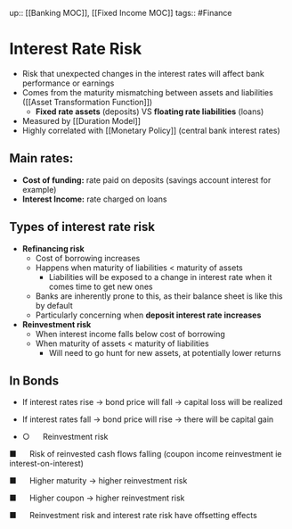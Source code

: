 up:: [[Banking MOC]], [[Fixed Income MOC]]
tags:: #Finance 
# Interest Rate Risk
- Risk that unexpected changes in the interest rates will affect bank performance or earnings
- Comes from the maturity mismatching between assets and liabilities ([[Asset Transformation Function]])
	- **Fixed rate assets** (deposits) VS **floating rate liabilities** (loans)
- Measured by [[Duration Model]]
- Highly correlated with [[Monetary Policy]] (central bank interest rates)
## Main rates:
- **Cost of funding:** rate paid on deposits (savings account interest for example)
- **Interest Income:** rate charged on loans
## Types of interest rate risk
- **Refinancing risk**
	- Cost of borrowing increases
	- Happens when maturity of liabilities < maturity of assets
		- Liabilities will be exposed to a change in interest rate when it comes time to get new ones
	- Banks are inherently prone to this, as their balance sheet is like this by default
	- Particularly concerning when **deposit interest rate increases**
- **Reinvestment risk**
	- When interest income falls below cost of borrowing
	- When maturity of assets < maturity of liabilities
		- Will need to go hunt for new assets, at potentially lower returns

## In Bonds
- If interest rates rise → bond price will fall → capital loss will be realized
- If interest rates fall → bond price will rise → there will be capital gain

- ○      Reinvestment risk

■      Risk of reinvested cash flows falling (coupon income reinvestment ie interest-on-interest)

■      Higher maturity → higher reinvestment risk

■      Higher coupon → higher reinvestment risk

■      Reinvestment risk and interest rate risk have offsetting effects